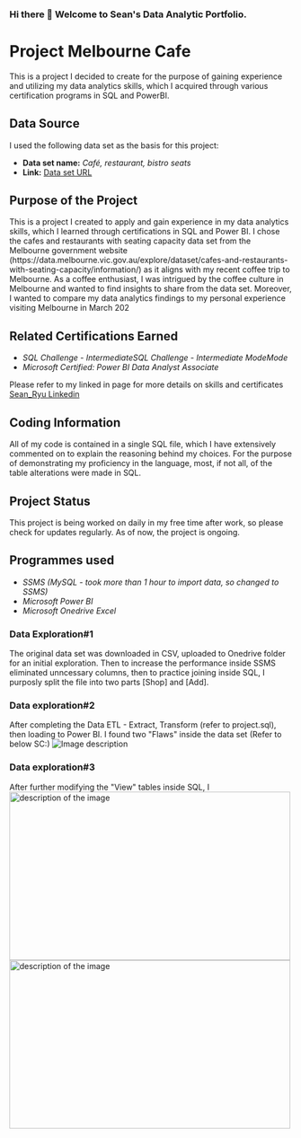 ### Hi there 👋 Welcome to Sean's Data Analytic Portfolio.
<h1>Project Melbourne Cafe</h1>

<p>This is a project I decided to create for the purpose of gaining experience and utilizing my data analytics skills, which I acquired through various certification programs in SQL and PowerBI.</p>

<h2>Data Source</h2>
<p>I used the following data set as the basis for this project:</p>
<ul>
  <li><strong>Data set name:</strong> <em>Café, restaurant, bistro seats
</em></li>
  <li><strong>Link:</strong> <a href="https://data.melbourne.vic.gov.au/explore/dataset/cafes-and-restaurants-with-seating-capacity/information/
">Data set URL</a></li>
</ul>

<h2>Purpose of the Project</h2>
<p>This is a project I created to apply and gain experience in my data analytics skills, which I learned through certifications in SQL and Power BI.
I chose the cafes and restaurants with seating capacity data set from the Melbourne government website (https://data.melbourne.vic.gov.au/explore/dataset/cafes-and-restaurants-with-seating-capacity/information/) as it aligns with my recent coffee trip to Melbourne. As a coffee enthusiast, I was intrigued by the coffee culture in Melbourne and wanted to find insights to share from the data set. Moreover, I wanted to compare my data analytics findings to my personal experience visiting Melbourne in March 202</p>

<h2>Related Certifications Earned</h2>
<ul>
  <li><em>
SQL Challenge - IntermediateSQL Challenge - Intermediate
ModeMode</em></li>
<li><em>Microsoft Certified: Power BI Data Analyst Associate</em></li>
</ul>
<p>Please refer to my linked in page for more details on skills and certificates <a href="https://www.linkedin.com/in/sean-ryu-95745a1a2/details/certifications/">Sean_Ryu Linkedin</a></p>

<h2>Coding Information</h2>
<p>All of my code is contained in a single SQL file, which I have extensively commented on to explain the reasoning behind my choices. For the purpose of demonstrating my proficiency in the language, most, if not all, of the table alterations were made in SQL.</p>


<h2>Project Status</h2>
<p>This project is being worked on daily in my free time after work, so please check for updates regularly. As of now, the project is ongoing.
</p>

<h2>Programmes used</h2>
<ul>
  <li><em>
SSMS (MySQL - took more than 1 hour to import data, so changed to SSMS)</em></li>
<li><em>Microsoft Power BI</em></li>
<li><em>Microsoft Onedrive Excel</em></li>
</ul>

<h3>Data Exploration#1</h3>
<p>
The original data set was downloaded in CSV, uploaded to Onedrive folder for an initial exploration.
Then to increase the performance inside SSMS
eliminated unncessary columns, then to practice joining inside SQL, I purposly split the file into two parts [Shop] and [Add].
</p>

<h3>Data exploration#2</h3>
<p>
After completing the Data ETL - Extract, Transform (refer to project.sql), then loading to Power BI. I found two "Flaws" inside the data set (Refer to below SC:)
 <img src="https://user-images.githubusercontent.com/130117092/230755160-13e4ede2-26f4-477f-8bb2-f5adabb83d79.png" alt="Image description">

  
  
</p>


<h3>Data exploration#3</h3>
<p>
After further modifying the "View" tables inside  SQL, I 
<img src="https://user-images.githubusercontent.com/130117092/230755809-04cafe08-9676-4c24-84a8-461c3ad58dca.png" alt="description of the image" width="500" height="300">
<img src="https://user-images.githubusercontent.com/130117092/230755835-c643075e-546a-4039-a466-c3701678d765.png" alt="description of the image" width="500" height="300">

  
  
  </p>
